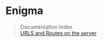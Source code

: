 Enigma
=
> Documentation Index <br>
[URLS and Routes on the server](https://github.com/LNDevs/Enigma/blob/main/docs/URLS_ROUTES.md)
